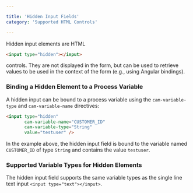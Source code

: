 ```yaml
---

title: 'Hidden Input Fields'
category: 'Supported HTML Controls'

---
```


Hidden input elements are HTML

```html
<input type="hidden"></input>
```

controls. They are not displayed in the form, but can be used to retrieve values to be used in the context of the form (e.g., using Angular bindings).

### Binding a Hidden Element to a Process Variable

A hidden input can be bound to a process variable using the `cam-variable-type` and `cam-variable-name` directives:

```html
<input type="hidden"
       cam-variable-name="CUSTOMER_ID"
       cam-variable-type="String"
       value="testuser" />
```

In the example above, the hidden input field is bound to the variable named `CUSTOMER_ID` of type `String` and contains the value `testuser`.

### Supported Variable Types for Hidden Elements

The hidden input field supports the same variable types as the single line text input `<input type="text"></input>`.

